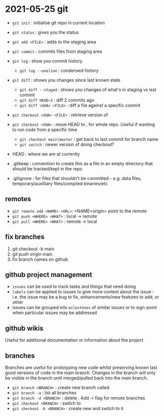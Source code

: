 # 2021-05-25 git

- `git init` : initialise git repo in current location
- `git status` : gives you the status
- `git add <FILE>` : adds <FILE> to the staging area
- `git commit` : commits files from staging area
- `git log` : show you commit history
	- `git log --oneline` : condensed history
- `git diff` : shows you changes since last known state
	- `git diff --staged` : shows you changes of what's in staging vs last commit
	- `git diff HEAD~2` : diff 2 commits ago
	- `git diff <SHA> <FILE>` : diff a file against a specific commit
- `git checkout <SHA> <FILE>` : retrieve <SHA> version of <FILE>
- `git checkout <SHA>` : move HEAD to <SHA>, for whole repo. Useful if wanting to run code from a specific time
	- `git checkout main|master` : get back to last commit for branch name
	- `git switch` : newer version of doing checkout?


- HEAD :  where we are at currently  
- .gitkeep : convention to create this as a file in an empty directory that should be tracked/kept in the repo
- .gitignore : for files that shouldn't be committed - e.g. data files, temporary/auxilliary files/compiled binaries/etc


## remotes
- `git remote add <NAME> <URL>`: <NAME=origin> point to the remote
- `git push <WHERE> <WHAT>` : local -> remote
- `git pull <WHERE> <WHAT>` : remote -> local

## fix branches
1. git checkout -b main
2. git push origin main
3. fix branch names on github

## github project management
- `issues` can be used to track tasks and things that need doing
- `labels` can be applied to issues to give more context about the issue - i.e. the issue may be a bug to fix, enhancements/new features to add, or other
- issues can be grouped into `milestones` of similar issues or to sign-point when particular issues may be addressed

## github wikis
Useful for additional documentation or information about the project

## branches
Branches are useful for prototyping new code whilst preserving known last good versions of code in the main branch. Changes in the branch will only be visible in the branch until merged/pulled back into the main branch.
- `git branch <BRANCH>` : create new branch called <BRANCH>
- `git branch -a` : list all branches
- `git branch -d <BRANCH>` : delete  <BRANCH>. Add -r flag for remote branches
- `git checkout <BRANCH>` : switch to <BRANCH>
- `git checkout -b <BRANCH>` : create new <BRANCH> and switch to it 
